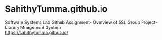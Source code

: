 # SahithyTumma.github.io
Software Systems Lab Github Assignment-
Overview of SSL Group Project-
Library Mnagement System<br />
https://sahithytumma.github.io/
